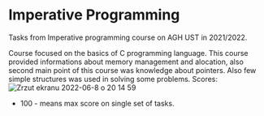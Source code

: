 # Imperative Programming

Tasks from Imperative programming course on AGH UST in 2021/2022.

Course focused on the basics of C programming language.
This course provided informations about memory management and alocation, also second main point of this course was knowledge about pointers. Also few simple structures was used in solving some problems.
Scores:
![Zrzut ekranu 2022-06-8 o 20 14 59](https://user-images.githubusercontent.com/69080157/172688013-22f08bfa-e2a4-4d3f-80b0-d50eb434bc06.png)

* 100 - means max score on single set of tasks.

